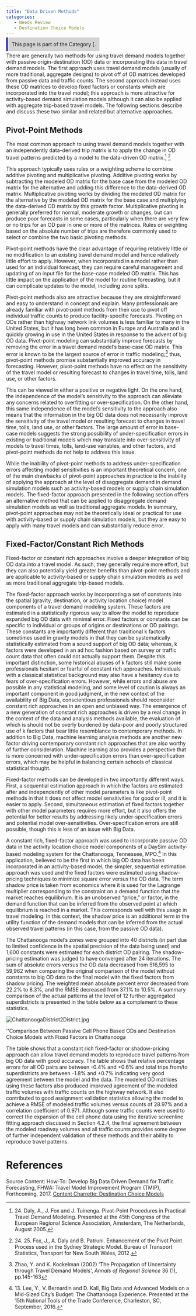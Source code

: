 ```yaml
---
title: "Data Driven Methods"
categories:
   - Needs Review
   - Destination Choice Models
---
```


<span style="background:lightgrey;padding:10px;border-left: thick double #0000aa;"> This page is part of the Category \[.</span>

There are generally two methods for using travel demand models together with passive origin-destination (OD) data or incorporating this data in travel demand models. The first approach uses travel demand models (usually of more traditional, aggregate designs) to pivot off of OD matrices developed from passive data and traffic counts. The second approach instead uses these OD matrices to develop fixed factors or constants which are incorporated into the travel model; this approach is more attractive for activity-based demand simulation models although it can also be applied with aggregate trip-based travel models. The following sections describe and discuss these two similar and related but alternative approaches.

Pivot-Point Methods
-------------------

The most common approach to using travel demand models together with an independently data-derived trip matrix is to apply the change in OD travel patterns predicted by a model to the data-driven OD matrix.[^1] [^2]

This approach typically uses rules or a weighting scheme to combine additive pivoting and multiplicative pivoting. Additive pivoting works by subtracting the modeled OD matrix for the base case from the modeled OD matrix for the alternative and adding this difference to the data-derived OD matrix. Multiplicative pivoting works by dividing the modeled OD matrix for the alternative by the modeled OD matrix for the base case and multiplying the data-derived OD matrix by this growth factor. Multiplicative pivoting is generally preferred for normal, moderate growth or changes, but can produce poor forecasts in some cases, particularly when there are very few or no trips for an OD pair in one or more of the matrices. Rules or weighting based on the absolute number of trips are therefore commonly used to select or combine the two basic pivoting methods.

Pivot-point methods have the clear advantage of requiring relatively little or no modification to an existing travel demand model and hence relatively little effort to apply. However, when incorporated in a model rather than used for an individual forecast, they can require careful management and updating of an input file for the base-case modeled OD matrix. This has little impact on the application of the model for routine forecasting, but it can complicate updates to the model, including zone splits.

Pivot-point methods also are attractive because they are straightforward and easy to understand in concept and explain. Many professionals are already familiar with pivot-point methods from their use to pivot off individual traffic counts to produce facility-specific forecasts. Pivoting on ODs rather than highway network link volumes is less familiar to many in the United States, but it has long been common in Europe and Australia and is quickly growing in use in the United States in response to the advent of big OD data.
Pivot-point modeling can substantially improve forecasts by removing the error in a travel demand model’s base-case OD matrix. This error is known to be the largest source of error in traffic modeling;[^3] thus, pivot-point methods promise substantially improved accuracy in forecasting. However, pivot-point methods have no effect on the sensitivity of the travel model or resulting forecast to changes in travel time, tolls, land use, or other factors.

This can be viewed in either a positive or negative light. On the one hand, the independence of the model’s sensitivity to the approach can alleviate any concerns related to overfitting or over-specification. On the other hand, this same independence of the model’s sensitivity to the approach also means that the information in the big OD data does not necessarily improve the sensitivity of the travel model or resulting forecast to changes in travel time, tolls, land use, or other factors. The large amount of error in base-case models suggests the strong possibility of under-specification errors in existing or traditional models which may translate into over-sensitivity of models to travel times, tolls, land-use variables, and other factors, and pivot-point methods do not help to address this issue.

While the inability of pivot-point methods to address under-specification errors affecting model sensitivities is an important theoretical concern, one of the main drawbacks of pivot-point approaches in practice is the inability of applying the approach at the level of disaggregate demand in demand simulation models such as activity-based models or supply chain simulation models. The fixed-factor approach presented in the following section offers an alternative method that can be applied to disaggregate demand simulation models as well as traditional aggregate models.
In summary, pivot-point approaches may not be theoretically ideal or practical for use with activity-based or supply chain simulation models, but they are easy to apply with many travel models and can substantially reduce error.

Fixed-Factor/Constant Rich Methods
----------------------------------

Fixed-factor or constant rich approaches involve a deeper integration of big OD data into a travel model. As such, they generally require more effort, but they can also potentially yield greater benefits than pivot-point methods and are applicable to activity-based or supply chain simulation models as well as more traditional aggregate trip-based models.

The fixed-factor approach works by incorporating a set of constants into the spatial (gravity, destination, or activity location choice) model components of a travel demand modeling system. These factors are estimated in a statistically rigorous way to allow the model to reproduce expanded big OD data with minimal error. Fixed factors or constants can be specific to individual or groups of origins or destinations or OD pairings. These constants are importantly different than traditional k factors sometimes used in gravity models in that they can be systematically statistically estimated from a sound support of big OD data; whereas, k factors were developed in an ad hoc fashion based on survey or traffic count data that often could not actually support them. Despite this important distinction, some historical abuses of k factors still make some professionals hesitant or fearful of constant rich approaches. Individuals with a classical statistical background may also have a hesitancy due to fears of over-specification errors. However, while errors and abuse are possible in any statistical modeling, and some level of caution is always an important component in good judgment, in the new context of the availability of Big Data, conscientious professionals should reconsider constant rich approaches in an open and unbiased way. The emergence of a new generation of constant rich approaches is driven by a real change in the context of the data and analysis methods available, the evaluation of which is should not be overly burdened by data-poor and poorly structured use of k factors that bear little resemblance to contemporary methods. In addition to Big Data, machine learning analysis methods are another new factor driving contemporary constant rich approaches that are also worthy of further consideration. Machine learning also provides a perspective that is more concerned with under-specification errors than over-specification errors, which may be helpful in balancing certain schools of classical statistical thought.

Fixed-factor methods can be developed in two importantly different ways. First, a sequential estimation approach in which the factors are estimated after and independently of other model parameters is like pivot-point methods in that it does not affect model sensitivities for good or ill, and it is easier to apply. Second, simultaneous estimation of fixed factors together with other model parameters requires more effort, but it also offers the potential for better results by addressing likely under-specification errors and potential model over-sensitivities. Over-specification errors are still possible, though this is less of an issue with Big Data.

A constant rich, fixed-factor approach was used to incorporate passive OD data in the activity location choice model components of a DaySim activity-based modeling system for the Chattanooga, Tennessee, MPO.[^4] In this application, believed to be the first in which big OD data has been incorporated in an activity-based model, the simpler, sequential estimation approach was used and the fixed factors were estimated using shadow-pricing techniques to minimize square error versus the OD data. The term shadow price is taken from economics where it is used for the Lagrange multiplier corresponding to the constraint on a demand function that the market reaches equilibrium. It is an unobserved “price,” or factor, in the demand function that can be inferred from the observed point at which equilibrium is reached in a market. This corresponds well with this usage in travel modeling. In this context, the shadow price is an additional term in the utility function of the demand models that can be inferred from the actual observed travel patterns (in this case, from the passive OD data).

The Chattanooga model’s zones were grouped into 40 districts (in part due to limited confidence in the spatial precision of the data being used) and 1,600 constants were estimated for each district OD pairing. The shadow-pricing estimation was judged to have converged after 24 iterations. The sum of absolute errors versus the OD data decreased from 516,595 to 59,962 when comparing the original comparison of the model without constants to big OD data to the final model with the fixed factors from shadow pricing. The weighted mean absolute percent error decreased from 22.2% to 8.3%, and the RMSE decreased from 37.1% to 10.5%. A summary comparison of the actual patterns at the level of 12 further aggregated superdistricts is presented in the table below as a complement to these statistics.

![](ChattanoogaDistrict2District.jpg "ChattanoogaDistrict2District.jpg")

''Comparison Between Passive Cell Phone Based ODs and Destination Choice Models with Fixed Factors in Chattanooga

The table shows that a constant rich fixed-factor or shadow-pricing approach can allow travel demand models to reproduce travel patterns from big OD data with good accuracy. The table shows that relative percentage errors for all OD pairs are between -0.4% and +0.6% and total trips from/to superdistricts are between -1.8% and +0.7% indicating very good agreement between the model and the data. The modeled OD matrices using these factors also produced improved agreement of the modeled traffic volumes with traffic counts on the highway network. It also contributed to good assignment validation statistics allowing the model to achieve a RMSE of modeled traffic volumes versus counts of 28.97% and a correlation coefficient of 0.971. Although some traffic counts were used to correct the expansion of the cell phone data using the iterative screenline fitting approach discussed in Section 4.2.4, the final agreement between the modeled roadway volumes and all traffic counts provides some degree of further independent validation of these methods and their ability to reproduce travel patterns.

References
==========

Source Content: How-To: Develop Big Data Driven Demand for Traffic Forecasting, FHWA: Travel Model Improvement Program (TMIP), Forthcoming, 2017.
[Content Charrette: Destination Choice Models](Content_Charrette:_Destination_Choice_Models)

[^1]: 24\. Daly, A., J. Fox and J. Tuinenga. Pivot-Point Procedures in Practical Travel Demand Modeling. Presented at the 45th Congress of the European Regional Science Association, Amsterdam, The Netherlands, August 2005.

[^2]: 24\. 25. Fox, J., A. Daly and B. Patruni. Enhancement of the Pivot Point Process used in the Sydney Strategic Model. Bureau of Transport Statistics, Transport for New South Wales, 2012.

[^3]: Zhao, Y. and K. Kockelman (2002) 'The Propagation of Uncertainty through Travel Demand Models', *Annals of Regional Science* 36 (1), pp.145-163

[^4]: 13\. Lee, Y., V. Bernardin and D. Kall, Big Data and Advanced Models on a Mid-Sized City’s Budget: The Chattanooga Experience. Presented at the 15th National Tools of the Trade Conference, Charleston, SC, September, 2016.

